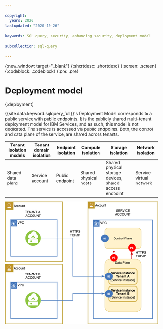 ```yaml
---

copyright:
  years: 2020
lastupdated: "2020-10-26"

keywords: SQL query, security, enhancing security, deployment model

subcollection: sql-query

---
```


{:new_window: target="_blank"}
{:shortdesc: .shortdesc}
{:screen: .screen}
{:codeblock: .codeblock}
{:pre: .pre}

# Deployment model
{:deployment}

{{site.data.keyword.sqlquery_full}}'s Deployment Model corresponds to a public service with public endpoints.
It is the publicly shared multi-tenant deployment model for IBM Services, and as such, this model is not dedicated. 
The service is accessed via public endpoints. Both, the control and data plane of the service, are shared across tenants.

Tenant isolation models | Tenant domain isolation | Endpoint isolation | Compute isolation | Storage isolation | Network isolation
--- | --- | --- | --- | --- | ---
Shared data plane | Service account | Public endpoint | Shared physical hosts | Shared physical storage devices, shared access endpoint | Service virtual network | Storage isolation | Network isolation

![image](deployment_model_a.png)
